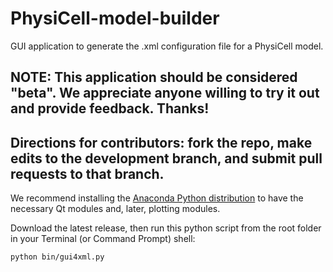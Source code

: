 # PhysiCell-model-builder
GUI application to generate the .xml configuration file for a PhysiCell model.

## NOTE: This application should be considered "beta". We appreciate anyone willing to try it out and provide feedback. Thanks!

## Directions for contributors: fork the repo, make edits to the development branch, and submit pull requests to that branch.

We recommend installing the [Anaconda Python distribution](https://www.anaconda.com/products/individual) to have the necessary Qt modules and, later, plotting modules.

Download the latest release, then run this python script from the root folder in your Terminal (or Command Prompt) shell:
```
python bin/gui4xml.py
```

